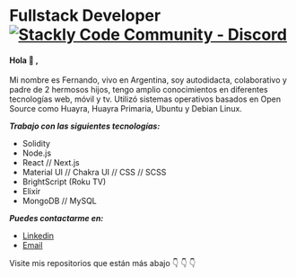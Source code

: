 # Fullstack Developer [![Stackly Code Community - Discord](https://img.shields.io/badge/Stackly_Code_Community-Discord-162C5B)](https://discord.stacklycode.com)

#### Hola :wave: ,  
Mi nombre es Fernando, vivo en Argentina, soy autodidacta, colaborativo y padre de 2 hermosos hijos, tengo amplio conocimientos en diferentes tecnologías web, móvil y tv. Utilizó sistemas operativos basados en Open Source como Huayra, Huayra Primaria, Ubuntu y Debian Linux. 

***Trabajo con las siguientes tecnologías:***

- Solidity
- Node.js
- React // Next.js
- Material UI // Chakra UI // CSS // SCSS
- BrightScript (Roku TV)
- Elixir
- MongoDB // MySQL

***Puedes contactarme en:***
 - [Linkedin](https://www.linkedin.com/in/fernandogabriellopez/) 
 - [Email](fer.ragnar19@gmail.com)

Visite  mis repositorios que están más abajo :point_down: :point_down: :point_down:
